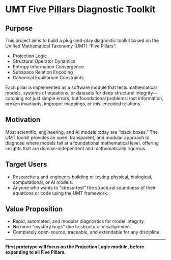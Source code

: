 # UMT Five Pillars Diagnostic Toolkit

## Purpose

This project aims to build a plug-and-play diagnostic toolkit based on the Unified Mathematical Taxonomy (UMT) “Five Pillars”:  
- Projection Logic  
- Structural Operator Dynamics  
- Entropy Information Convergence  
- Subspace Relation Encoding  
- Canonical Equilibrium Constraints  

Each pillar is implemented as a software module that tests mathematical models, systems of equations, or datasets for deep structural integrity—catching not just simple errors, but foundational problems: lost information, broken invariants, improper mappings, or mis-encoded relations.

## Motivation

Most scientific, engineering, and AI models today are “black boxes.” The UMT toolkit provides an open, transparent, and modular approach to diagnose where models fail at a foundational mathematical level, offering insights that are domain-independent and mathematically rigorous.

## Target Users

- Researchers and engineers building or testing physical, biological, computational, or AI models.
- Anyone who wants to “stress-test” the structural soundness of their equations or code using the UMT framework.

## Value Proposition

- Rapid, automated, and modular diagnostics for model integrity.
- No more “mystery bugs” due to structural misalignment.
- Completely open-source, traceable, and extendable for any discipline.

---

**First prototype will focus on the Projection Logic module, before expanding to all Five Pillars.**
